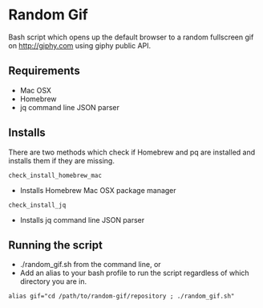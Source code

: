 # Random Gif #

Bash script which opens up the default browser to a random fullscreen gif on http://giphy.com using giphy public API.

## Requirements ##

- Mac OSX 
- Homebrew
- jq command line JSON parser

## Installs ##

There are two methods which check if Homebrew and pq are installed and installs them if they are missing.

`check_install_homebrew_mac`
- Installs Homebrew Mac OSX package manager

`check_install_jq`
- Installs jq command line JSON parser

## Running the script ##

- ./random_gif.sh from the command line, or
- Add an alias to your bash profile to run the script regardless of which directory you are in.

`alias gif="cd /path/to/random-gif/repository ; ./random_gif.sh"`
